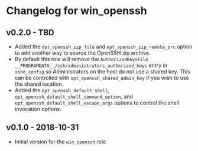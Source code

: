 # Changelog for win_openssh

## v0.2.0 - TBD

* Added the `opt_openssh_zip_file` and `opt_openssh_zip_remote_src` option to add another way to source the OpenSSH zip archive.
* By default this role will remove the `AuthorizedKeysFile __PROGRAMDATA__/ssh/administrators_authorized_keys` entry in `sshd_config` so Administrators on the host do not use a shared key. This can be controlled with `opt_openssh_shared_admin_key` if you wish to use the shared location.
* Added the `opt_openssh_default_shell`, `opt_openssh_default_shell_command_option`, and `opt_openssh_default_shell_escape_args` options to control the shell invocation options.


## v0.1.0 - 2018-10-31

* Initial version for the `win_openssh` role
